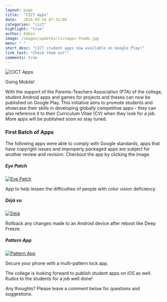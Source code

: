 ```yaml
---
layout: page
title:  "CICT Apps"
date:   2016-09-16 07:32:00
categories: "cict"
highlight: "true"
author: Admin
image: /images/updates/cictapps-thumb.jpg
menu: " "
short_desc: "CICT student apps now available on Google Play!"
link_text: "Check them out!"
comments: true
---
```


<div>
	<img class="img-responsive" src="{{"/images/updates/cictapps.jpg" | prepend: site.baseurl | prepend: site.url}}" alt="CICT Apps">
</div>
<p class="img-desc">
  Going Mobile! 
</p>
<p>With the support of the Parents-Teachers Association (PTA) of the college, student Android apps and games for projects and theses can now be published on Google Play. This initiative aims to promote students and showcase their skills in developing globally competitive apps - they can also reference it to their Curriculum Vitae (CV) when they look for a job. More apps will be published soon so stay tuned.</p>

<h3 class="mdl-typography--font-light heading">First Batch of Apps</h3>

<p>The following apps were able to comply with Google standards, apps that have copyright issues and improperly packaged apps are subject for another review and revision. Checkout the app by clicking the image.</p>
<h5 class="mdl-typography--headline">Eye Patch</h5>
<div>
<a href="https://play.google.com/store/apps/details?id=menu.selections">
  <img class="img-responsive" src="{{"/images/updates/eyepatch.jpg" | prepend: site.baseurl | prepend: site.url}}" alt="Eye Patch">
</a>
</div>
<p class="img-desc">
  App to help lessen the difficulties of people with color vision deficiency.
</p>
<h5 class="mdl-typography--headline">Déjà vu</h5>
<div>
<a href="https://play.google.com/store/apps/details?id=com.cictapps.dejavu">
  <img class="img-responsive" src="{{"/images/updates/dejavu.jpg" | prepend: site.baseurl | prepend: site.url}}" alt="Déjà">
</a>
</div>
<p class="img-desc">
  Rollback any changes made to an Android device after reboot like Deep Freeze.
</p>
<h5 class="mdl-typography--headline">Pattern App</h5>
<div>
<a href="https://play.google.com/store/apps/details?id=com.cictapps.pattern">
  <img class="img-responsive" src="{{"/images/updates/pattern.jpg" | prepend: site.baseurl | prepend: site.url}}" alt="Pattern App">
  </a>
</div>
<p class="img-desc">
  Secure your phone with a multi-pattern lock app.
</p>
<p>The college is looking forward to publish student apps on iOS as well. Kudos to the students for a job well done!</p>
<p>
  Any thoughts? Please leave a comment below for questions and suggestions.
</p>
<div class="section-spacer"></div>

